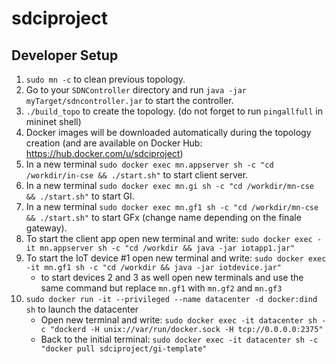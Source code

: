 # sdciproject

## Developer Setup


1. `sudo mn -c` to clean previous topology.
1. Go to your `SDNController` directory and run `java -jar myTarget/sdncontroller.jar` to start the controller.
1. `./build_topo` to create the topology. (do not forget to run `pingallfull` in mininet shell)
1. Docker images will be downloaded automatically during the topology creation (and  are available on Docker Hub: https://hub.docker.com/u/sdciproject)
1. In a new terminal `sudo docker exec mn.appserver sh -c "cd /workdir/in-cse && ./start.sh"` to start client server.
1. In a new terminal `sudo docker exec mn.gi sh -c "cd /workdir/mn-cse && ./start.sh"` to start GI.
1. In a new terminal `sudo docker exec mn.gf1 sh -c "cd /workdir/mn-cse && ./start.sh"` to start GFx (change name depending on the finale gateway).
1. To start the client app open new terminal and write: `sudo docker exec -it mn.appserver sh -c "cd /workdir && java -jar iotapp1.jar"`
1. To start the IoT device #1 open new terminal and write: `sudo docker exec -it mn.gf1 sh -c "cd /workdir && java -jar iotdevice.jar"`
   - to start devices 2 and 3 as well open new terminals and use the same command but replace `mn.gf1` with `mn.gf2` and `mn.gf3`
1. `sudo docker run -it --privileged --name datacenter -d docker:dind sh` to launch the datacenter
   - Open new terminal and write: `sudo docker exec -it datacenter sh -c "dockerd -H unix://var/run/docker.sock -H tcp://0.0.0.0:2375"`
   - Back to the initial terminal: `sudo docker exec -it datacenter sh -c "docker pull sdciproject/gi-template"`
